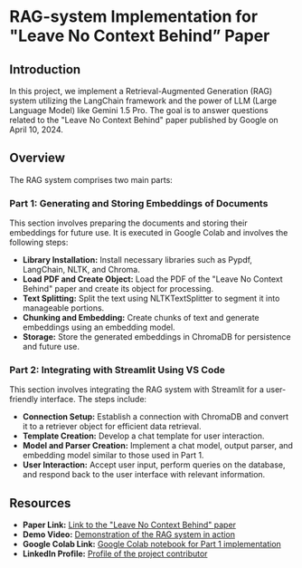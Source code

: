 # RAG-system Implementation for "Leave No Context Behind” Paper

## Introduction
In this project, we implement a Retrieval-Augmented Generation (RAG) system utilizing the LangChain framework and the power of LLM (Large Language Model) like Gemini 1.5 Pro. The goal is to answer questions related to the "Leave No Context Behind" paper published by Google on April 10, 2024.

## Overview
The RAG system comprises two main parts:

### Part 1: Generating and Storing Embeddings of Documents
This section involves preparing the documents and storing their embeddings for future use. It is executed in Google Colab and involves the following steps:

- **Library Installation:** Install necessary libraries such as Pypdf, LangChain, NLTK, and Chroma.
- **Load PDF and Create Object:** Load the PDF of the "Leave No Context Behind" paper and create its object for processing.
- **Text Splitting:** Split the text using NLTKTextSplitter to segment it into manageable portions.
- **Chunking and Embedding:** Create chunks of text and generate embeddings using an embedding model.
- **Storage:** Store the generated embeddings in ChromaDB for persistence and future use.

### Part 2: Integrating with Streamlit Using VS Code
This section involves integrating the RAG system with Streamlit for a user-friendly interface. The steps include:

- **Connection Setup:** Establish a connection with ChromaDB and convert it to a retriever object for efficient data retrieval.
- **Template Creation:** Develop a chat template for user interaction.
- **Model and Parser Creation:** Implement a chat model, output parser, and embedding model similar to those used in Part 1.
- **User Interaction:** Accept user input, perform queries on the database, and respond back to the user interface with relevant information.

## Resources
- **Paper Link:** [Link to the "Leave No Context Behind" paper](https://arxiv.org/pdf/2404.07143.pdf)
- **Demo Video:** [Demonstration of the RAG system in action](https://youtu.be/wkmtGRDXAIw)
- **Google Colab Link:** [Google Colab notebook for Part 1 implementation](https://colab.research.google.com/drive/1pY_DlH8LJ9ugQ02hPeDCDnA-DG3p_RvE#scrollTo=pQUhnKhkrKWV)
- **LinkedIn Profile:** [Profile of the project contributor](https://www.linkedin.com/in/chaudharyajay/)

